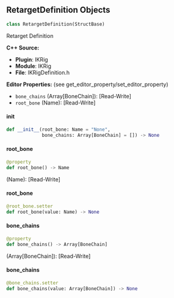 ## RetargetDefinition Objects

```python
class RetargetDefinition(StructBase)
```

Retarget Definition

**C++ Source:**

- **Plugin**: IKRig
- **Module**: IKRig
- **File**: IKRigDefinition.h

**Editor Properties:** (see get_editor_property/set_editor_property)

- ``bone_chains`` (Array[BoneChain]):  [Read-Write]
- ``root_bone`` (Name):  [Read-Write]

<a id="unreal.RetargetDefinition.__init__"></a>

#### __init__

```python
def __init__(root_bone: Name = "None",
             bone_chains: Array[BoneChain] = []) -> None
```

<a id="unreal.RetargetDefinition.root_bone"></a>

#### root_bone

```python
@property
def root_bone() -> Name
```

(Name):  [Read-Write]

<a id="unreal.RetargetDefinition.root_bone"></a>

#### root_bone

```python
@root_bone.setter
def root_bone(value: Name) -> None
```

<a id="unreal.RetargetDefinition.bone_chains"></a>

#### bone_chains

```python
@property
def bone_chains() -> Array[BoneChain]
```

(Array[BoneChain]):  [Read-Write]

<a id="unreal.RetargetDefinition.bone_chains"></a>

#### bone_chains

```python
@bone_chains.setter
def bone_chains(value: Array[BoneChain]) -> None
```

<a id="unreal.AnimNode_MotionMatchingInteraction"></a>